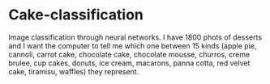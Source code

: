 # Cake-classification
Image classification through neural networks.
I have 1800 phots of desserts and I want the computer to tell me which one between 15 kinds (apple pie, cannoli, carrot cake, chocolate cake, chocolate mousse, churros, creme brulee, cup cakes, donuts, ice cream, macarons, panna cotta, red velvet cake, tiramisu, waffles) they represent.
